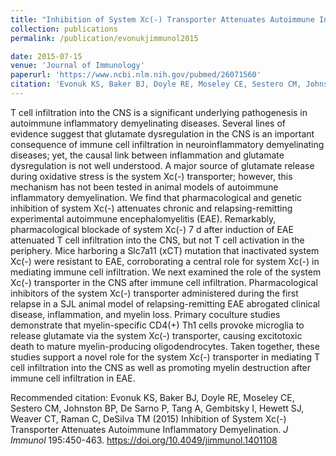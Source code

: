 ```yaml
---
title: "Inhibition of System Xc(-) Transporter Attenuates Autoimmune Inflammatory Demyelination."
collection: publications
permalink: /publication/evonukjimmunol2015

date: 2015-07-15
venue: 'Journal of Immunology'
paperurl: 'https://www.ncbi.nlm.nih.gov/pubmed/26071560'
citation: 'Evonuk KS, Baker BJ, Doyle RE, Moseley CE, Sestero CM, Johnston BP, De Sarno P, Tang A, Gembitsky I, Hewett SJ, Weaver CT, Raman C, DeSilva TM (2015) Inhibition of System Xc(-) Transporter Attenuates Autoimmune Inflammatory Demyelination. <i>J Immunol</i> 195:450-463. https://doi.org/10.4049/jimmunol.1401108'
---
```

T cell infiltration into the CNS is a significant underlying pathogenesis in autoimmune inflammatory demyelinating diseases. Several lines of evidence suggest that glutamate dysregulation in the CNS is an important consequence of immune cell infiltration in neuroinflammatory demyelinating diseases; yet, the causal link between inflammation and glutamate dysregulation is not well understood. A major source of glutamate release during oxidative stress is the system Xc(-) transporter; however, this mechanism has not been tested in animal models of autoimmune inflammatory demyelination. We find that pharmacological and genetic inhibition of system Xc(-) attenuates chronic and relapsing-remitting experimental autoimmune encephalomyelitis (EAE). Remarkably, pharmacological blockade of system Xc(-) 7 d after induction of EAE attenuated T cell infiltration into the CNS, but not T cell activation in the periphery. Mice harboring a Slc7a11 (xCT) mutation that inactivated system Xc(-) were resistant to EAE, corroborating a central role for system Xc(-) in mediating immune cell infiltration. We next examined the role of the system Xc(-) transporter in the CNS after immune cell infiltration. Pharmacological inhibitors of the system Xc(-) transporter administered during the first relapse in a SJL animal model of relapsing-remitting EAE abrogated clinical disease, inflammation, and myelin loss. Primary coculture studies demonstrate that myelin-specific CD4(+) Th1 cells provoke microglia to release glutamate via the system Xc(-) transporter, causing excitotoxic death to mature myelin-producing oligodendrocytes. Taken together, these studies support a novel role for the system Xc(-) transporter in mediating T cell infiltration into the CNS as well as promoting myelin destruction after immune cell infiltration in EAE.

Recommended citation: Evonuk KS, Baker BJ, Doyle RE, Moseley CE, Sestero CM, Johnston BP, De Sarno P, Tang A, Gembitsky I, Hewett SJ, Weaver CT, Raman C, DeSilva TM (2015) Inhibition of System Xc(-) Transporter Attenuates Autoimmune Inflammatory Demyelination. <i>J Immunol</i> 195:450-463. https://doi.org/10.4049/jimmunol.1401108
